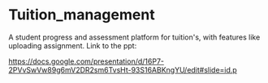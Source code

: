 # Tuition_management
A student progress and assessment platform for tuition's, with features like uploading assignment. 
Link to the ppt:

https://docs.google.com/presentation/d/16P7-2PVvSwVw89g6mV2DR2sm6TvsHt-93S16ABKngYU/edit#slide=id.p
